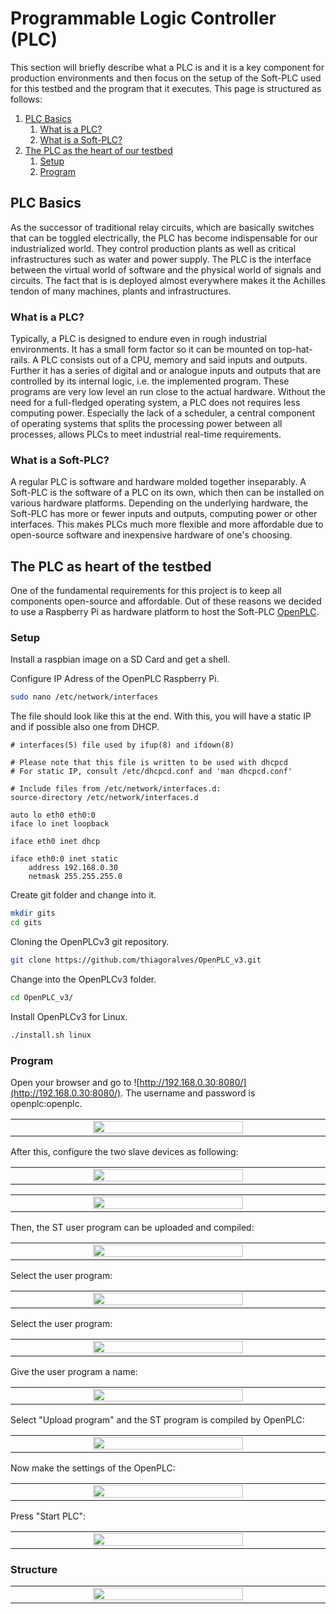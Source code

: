 # Programmable Logic Controller (PLC)
This section will briefly describe what a PLC is and it is a key component for production environments and then focus on
the setup of the Soft-PLC used for this testbed and the program that it executes. This page is structured as follows:

1. [PLC Basics](#plc-basics)
    1. [What is a PLC?](#what-is-a-plc?)
    2. [What is a Soft-PLC?](#what-is-a-soft-plc?)
2. [The PLC as the heart of our testbed](#the-plc-as-the-heart-of-our-testbed)
    1. [Setup](#setup)
    2. [Program](#program)

## PLC Basics
As the successor of traditional relay circuits, which are basically switches that can be toggled electrically, the PLC
has become indispensable for our industrialized world. They control production plants as well as critical
infrastructures such as water and power supply. The PLC is the interface between the virtual world of software and the
physical world of signals and circuits. The fact that is is deployed almost everywhere makes it the Achilles tendon of
many machines, plants and infrastructures.

### What is a PLC?
Typically, a PLC is designed to endure even in rough industrial environments. It has a small form factor so it can be
mounted on top-hat-rails. A PLC consists out of a CPU, memory and said inputs and outputs. Further it has a series of
digital and or analogue inputs and outputs that are controlled by its internal logic, i.e. the implemented program.
These programs are very low level an run close to the actual hardware. Without the need for a full-fledged operating
system, a PLC does not requires less computing power. Especially the lack of a scheduler, a central component of
operating systems that splits the processing power between all processes, allows PLCs to meet industrial real-time
requirements.

### What is a Soft-PLC?
A regular PLC is software and hardware molded together inseparably. A Soft-PLC is the software of a PLC on its own, which
then can be installed on various hardware platforms. Depending on the underlying hardware, the Soft-PLC has more or
fewer inputs and outputs, computing power or other interfaces. This makes PLCs much more flexible and more affordable
due to open-source software and inexpensive hardware of one's choosing. 

## The PLC as heart of the testbed
One of the fundamental requirements for this project is to keep all components open-source and affordable. Out of these
reasons we decided to use a Raspberry Pi as hardware platform to host the Soft-PLC
[OpenPLC](https://openplcproject.com). 

### Setup
Install a raspbian image on a SD Card and get a shell.

Configure IP Adress of the OpenPLC Raspberry Pi.
```zsh
sudo nano /etc/network/interfaces
```

The file should look like this at the end.
With this, you will have a static IP and if possible also one from DHCP. 
```
# interfaces(5) file used by ifup(8) and ifdown(8)

# Please note that this file is written to be used with dhcpcd
# For static IP, consult /etc/dhcpcd.conf and 'man dhcpcd.conf'

# Include files from /etc/network/interfaces.d:
source-directory /etc/network/interfaces.d

auto lo eth0 eth0:0
iface lo inet loopback

iface eth0 inet dhcp

iface eth0:0 inet static
    address 192.168.0.30
    netmask 255.255.255.0

```

Create git folder and change into it.
```zsh
mkdir gits
cd gits
```

Cloning the OpenPLCv3 git repository.
```zsh
git clone https://github.com/thiagoralves/OpenPLC_v3.git
```

Change into the OpenPLCv3 folder.
```zsh
cd OpenPLC_v3/
```

Install OpenPLCv3 for Linux.
```zsh
./install.sh linux
```
### Program
Open your browser and go to ![http://192.168.0.30:8080/](http://192.168.0.30:8080/).
The username and password is openplc:openplc.

<table align="center"><tr><td align="center" width="9999">
<img src="images/login.png" width=70%></img>
</td></tr></table>

After this, configure the two slave devices as following:

<table align="center"><tr><td align="center" width="9999">
<img src="images/slave_device01.png" width=70%></img>
</td></tr></table>

<table align="center"><tr><td align="center" width="9999">
<img src="images/slave_device02.png" width=70%></img>
</td></tr></table>

Then, the ST user program can be uploaded and compiled:

<table align="center"><tr><td align="center" width="9999">
<img src="images/upload.png" width=70%></img>
</td></tr></table>

Select the user program:
<table align="center"><tr><td align="center" width="9999">
<img src="images/upload.png" width=70%></img>
</td></tr></table>

Select the user program:
<table align="center"><tr><td align="center" width="9999">
<img src="images/upload2.png" width=70%></img>
</td></tr></table>

Give the user program a name:
<table align="center"><tr><td align="center" width="9999">
<img src="images/name.png" width=70%></img>
</td></tr></table>

Select "Upload program" and the ST program is compiled by OpenPLC:
<table align="center"><tr><td align="center" width="9999">
<img src="images/compile.png" width=70%></img>
</td></tr></table>

Now make the settings of the OpenPLC:
<table align="center"><tr><td align="center" width="9999">
<img src="images/settings.png" width=70%></img>
</td></tr></table>

Press "Start PLC":
<table align="center"><tr><td align="center" width="9999">
<img src="images/start.png" width=70%></img>
</td></tr></table>

### Structure
<table align="center"><tr><td align="center" width="9999">
<img src="images/list-network.png" width=70%></img>
</td></tr></table>

